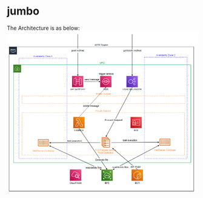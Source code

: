 # jumbo
The Architecture is as below:
![Data Flow](https://github.com/rskaradag/jumbo/blob/master/data-flow.PNG?raw=true)
